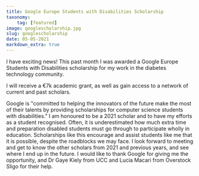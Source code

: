 ```yaml
---
title: Google Europe Students with Disabilities Scholarship
taxonomy:
    tag: [featured]
image: googlescholarship.jpg
slug: googlescholarship
date: 05-05-2021
markdown_extra: true
---
```


I have exciting news! This past month I was awarded a Google Europe Students with Disabilities scholarship for my work in the diabetes technology community.

I will receive a €7k academic grant, as well as gain access to a network of current and past scholars.

Google is "committed to helping the innovators of the future make the most of their talents by providing scholarships for computer science students with disabilities." I am honoured to be a 2021 scholar and to have my efforts as a student recognised. Often, it is underestimated how much extra time and preparation disabled students must go through to participate wholly in education. Scholarships like this encourage and assist students like me that it is possible, despite the roadblocks we may face. I look forward to meeting and get to know the other scholars from 2021 and previous years, and see where I end up in the future.
I would like to thank Google for giving me the opportunity, and Dr Gaye Kiely from UCC and Lucia Macari from Overstock Sligo for their help.

